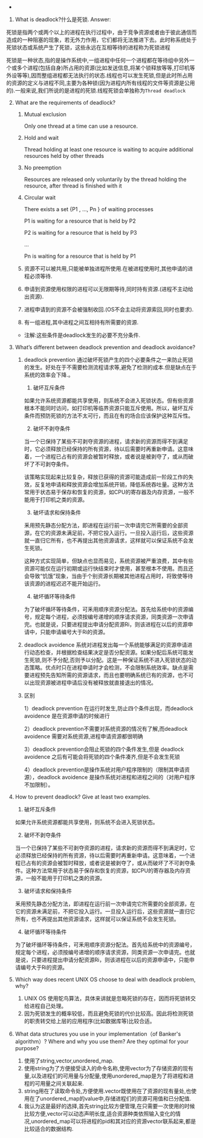  * 
1. What is deadlock?什么是死锁.
  Answer:

  死锁是指两个或两个以上的进程在执行过程中，由于竞争资源或者由于彼此通信而造成的一种阻塞的现象，若无外力作用，它们都将无法推进下去。此时称系统处于死锁状态或系统产生了死锁，这些永远在互相等待的进程称为死锁进程

  死锁是一种状态,指的是操作系统中,一组进程中任何一个进程都在等待组中另外一个或多个进程(包括自身)所占用的资源(比如发送信息,将某个锁释放等等,打印机等外设等等),因而整组进程都无法执行的状态.线程也可以发生死锁,但是此时所占用的资源的定义与进程不同,主要为各种锁(因为进程内所有线程的文件等资源是公用的).一般来说,我们所说的是进程的死锁.线程死锁会单独称为`Thread deadlock`

2. What are the requirements of deadlock?

    1. Mutual exclusion

       Only one thread at a time can use a resource.

    2. Hold and wait

       Thread holding at least one resource is waiting to acquire additional resources held by other threads

    3. No preemption

       Resources are released only voluntarily by the thread holding the resource, after thread is finished with it

    4. Circular wait

       There exists a set {P1 , …, Pn } of waiting processes

       P1 is waiting for a resource that is held by P2 

       P2 is waiting for a resource that is held by P3 

       …

       Pn is waiting for a resource that is held by P1

    1. 资源不可以被共用,只能被单独进程所使用.在被进程使用时,其他申请的进程必须等待.
    2. 申请到资源使用权限的进程可以无限期等待,同时持有资源.(进程不主动给出资源).
    3. 进程申请到的资源不会被强制收回.(OS不会主动将资源索回,同时也要求).
    4. 有一组进程,其中进程之间互相持有所需要的资源.
    + 注解:这些条件是deadlock发生的必要不充分条件.

3. What’s different between deadlock prevention and deadlock avoidance?

    1. deadlock prevention 通过破坏死锁产生的四个必要条件之一来防止死锁的发生。好处在于不需要检测流程请求等,避免了检测的成本.但是缺点在于系统的效率会下降.。

       1) 破坏互斥条件

       如果允许系统资源都能共享使用，则系统不会进入死锁状态。但有些资源根本不能同时访问，如打印机等临界资源只能互斥使用。所以，破坏互斥条件而预防死锁的方法不太可行，而且在有的场合应该保护这种互斥性。

       2) 破坏不剥夺条件

       当一个已保持了某些不可剥夺资源的进程，请求新的资源而得不到满足时，它必须释放已经保持的所有资源，待以后需要时再重新申请。这意味着，一个进程已占有的资源会被暂时释放，或者说是被剥夺了，或从而破坏了不可剥夺条件。

       该策略实现起来比较复杂，释放已获得的资源可能造成前一阶段工作的失效，反复地申请和释放资源会增加系统开销，降低系统吞吐量。这种方法常用于状态易于保存和恢复的资源，如CPU的寄存器及内存资源，一般不能用于打印机之类的资源。

       3) 破坏请求和保持条件

       釆用预先静态分配方法，即进程在运行前一次申请完它所需要的全部资源，在它的资源未满足前，不把它投入运行。一旦投入运行后，这些资源就一直归它所有，也不再提出其他资源请求，这样就可以保证系统不会发生死锁。

       这种方式实现简单，但缺点也显而易见，系统资源被严重浪费，其中有些资源可能仅在运行初期或运行快结束时才使用，甚至根本不使用。而且还会导致“饥饿”现象，当由于个别资源长期被其他进程占用时，将致使等待该资源的进程迟迟不能开始运行。

       4) 破坏循环等待条件

       为了破坏循环等待条件，可釆用顺序资源分配法。首先给系统中的资源编号，规定每个进程，必须按编号递增的顺序请求资源，同类资源一次申请完。也就是说，只要进程提出申请分配资源Ri，则该进程在以后的资源申请中，只能申请编号大于Ri的资源。

    2. deadlock avoidence 系统对进程发出每一个系统能够满足的资源申请进行动态检查，并根据检查结果决定是否分配资源。如果分配后系统可能发生死锁,则不予分配,否则予以分配。这是一种保证系统不进入死锁状态的动态策略。优点时只在进程申请时才会检测，不会限制系统效率。缺点是需要进程预先告知所需的资源请求，而且也要明确系统已有的资源，也不可以出现资源被进程申请后没有被释放就直接退出的情况。

    3. 区别

       1）deadlock prevention 在运行时发生,防止四个条件出现，而deadlock avoidence 是在资源申请的时候进行

       2）deadlock prevention不需要对系统资源的情况有了解,而deadlock avoidence 需要对系统资源,进程申请资源都很明确

       3）deadlock prevention会阻止死锁的四个条件发生,但是 deadlock avoidence 之后有可能会将死锁的四个条件凑齐,但是不会发生死锁

       4）deadlock prevention是操作系统对用户程序限制的（限制其申请资源），deadlock avoidence 是操作系统对进程和进程之间的（对用户程序不加限制）。

       

4. How to prevent deadlock? Give at least two examples.

    1) 破坏互斥条件

    如果允许系统资源都能共享使用，则系统不会进入死锁状态。

    2) 破坏不剥夺条件

    当一个已保持了某些不可剥夺资源的进程，请求新的资源而得不到满足时，它必须释放已经保持的所有资源，待以后需要时再重新申请。这意味着，一个进程已占有的资源会被暂时释放，或者说是被剥夺了，或从而破坏了不可剥夺条件。这种方法常用于状态易于保存和恢复的资源，如CPU的寄存器及内存资源，一般不能用于打印机之类的资源。

    3) 破坏请求和保持条件

    釆用预先静态分配方法，即进程在运行前一次申请完它所需要的全部资源，在它的资源未满足前，不把它投入运行。一旦投入运行后，这些资源就一直归它所有，也不再提出其他资源请求，这样就可以保证系统不会发生死锁。

    4) 破坏循环等待条件

    为了破坏循环等待条件，可釆用顺序资源分配法。首先给系统中的资源编号，规定每个进程，必须按编号递增的顺序请求资源，同类资源一次申请完。也就是说，只要进程提出申请分配资源Ri，则该进程在以后的资源申请中，只能申请编号大于Ri的资源。

    

5. Which way does recent UNIX OS choose to deal with deadlock problem, why?
    1. UNIX OS 使用鸵鸟算法，具体来讲就是忽略死锁的存在，因而将死锁转交给进程自己处理。
    2. 因为死锁发生的概率较低，而且避免死锁的代价比较高。因此将检测死锁的职责转交给上层的应用程序(比如数据库等)比较合适。

6. What data structures you use in your implementation（of Banker's algorithm）? Where and why you use them? Are they optimal for your purpose?
   1. 使用了string,vector,unordered_map.
   2. 使用string为了方便接受读入的命令名称,使用vector为了存储资源的现有量,以及进程们的可用量与分配量,使用unordered_map是为了将进程和进程的可用量之间关联起来.
   3. string用在了读取命令处,方便使用.vector既使用在了资源的现有量处,也使用在了unordered_map的value中,存储进程们的资源可用值和已分配值.
   4. 我认为这是最好的选择,首先string比较方便管理,在只需要一次使用的时候比较方便,vector可以动态声明长度,适合资源种类依照输入变化的情况,unordered_map可以将进程的pid和其对应的资源vector联系起来,都是比较适合的数据结构.